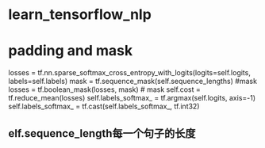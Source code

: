 # learn_tensorflow_nlp

# padding and mask

losses = tf.nn.sparse_softmax_cross_entropy_with_logits(logits=self.logits,
                                                                    labels=self.labels)
        mask = tf.sequence_mask(self.sequence_lengths) #mask
        losses = tf.boolean_mask(losses, mask) # mask
        self.cost = tf.reduce_mean(losses)
        self.labels_softmax_ = tf.argmax(self.logits, axis=-1)
        self.labels_softmax_ = tf.cast(self.labels_softmax_, tf.int32)
 ## elf.sequence_length每一个句子的长度

